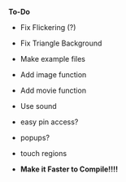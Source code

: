 **To-Do**

- Fix Flickering (?)
- Fix Triangle Background
- Make example files
- Add image function
- Add movie function
- Use sound
- easy pin access?
- popups?
- touch regions


- **Make it Faster to Compile!!!!**
